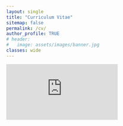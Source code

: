 ```yaml
---
layout: single
title: "Curriculum Vitae"
sitemap: false
permalink: /cv/
author_profile: TRUE
# header:
#   image: assets/images/banner.jpg
classes: wide
---
```


<embed src="https://els285.github.io/ethansimpson/misc_content/v1.pdf" type="application/pdf" />


<!-- ---
title: "CV"
permalink: /cv/
---
<!-- 
<a href="https://raw.githubusercontent.com/els285/cv/main/v1.pdf?token=GHSAT0AAAAAABZ2KCWWBXYFQWD7NCFETCCMY3EFJ7A" target="_blank">PDF.</a> -->

<!-- <embed src="https://raw.githubusercontent.com/els285/cv/main/v1.pdf?token=GHSAT0AAAAAABZ2KCWWDDIF7GGELNQEMWS2Y3EGD2Q" type="application/pdf"> --> 


